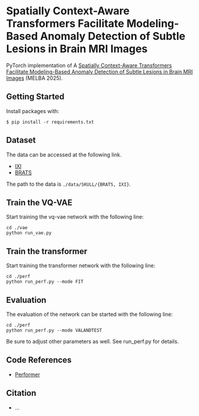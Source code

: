 # Spatially Context-Aware Transformers Facilitate Modeling-Based Anomaly Detection of Subtle Lesions in Brain MRI Images

PyTorch implementation of A [Spatially Context-Aware Transformers Facilitate Modeling-Based
Anomaly Detection of Subtle Lesions in Brain MRI Images]() (MELBA 2025).


## Getting Started

Install packages with:

```
$ pip install -r requirements.txt
```

## Dataset
The data can be accessed at the following link.
- [IXI](https://brain-development.org/ixi-dataset/)
- [BRATS](http://www.braintumorsegmentation.org/)

The path to the data is `./data/SKULL/{BRATS, IXI}`.


## Train the VQ-VAE
Start training the vq-vae network with the following line:
```
cd ./vae
python run_vae.py
```

## Train the transformer
Start training the transformer network with the following line:
```
cd ./perf
python run_perf.py --mode FIT 
```

## Evaluation
The evaluation of the network can be started with the following line:
```
cd ./perf
python run_perf.py --mode VALANDTEST 
```
Be sure to adjust other parameters as well. See run_perf.py for details.

## Code References
- [Performer](https://github.com/lucidrains/performer-pytorch)


## Citation
- ...